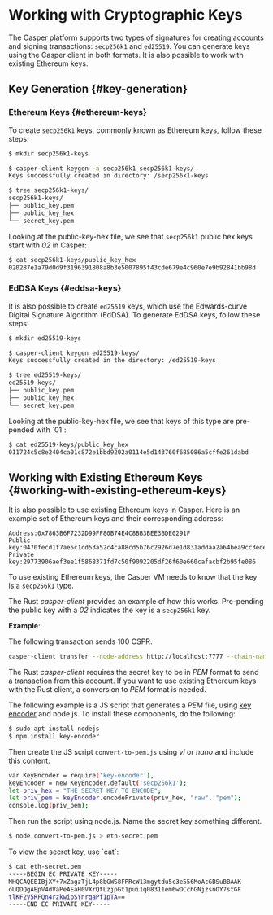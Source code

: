 # Working with Cryptographic Keys

The Casper platform supports two types of signatures for creating accounts and signing transactions: `secp256k1` and `ed25519`. You can generate keys using the Casper client in both formats. It is also possible to work with existing Ethereum keys.

## Key Generation {#key-generation}

### Ethereum Keys {#ethereum-keys}

To create `secp256k1` keys, commonly known as Ethereum keys, follow these steps:

```bash
$ mkdir secp256k1-keys

$ casper-client keygen -a secp256k1 secp256k1-keys/
Keys successfully created in directory: /secp256k1-keys

$ tree secp256k1-keys/
secp256k1-keys/
├── public_key.pem
├── public_key_hex
└── secret_key.pem
```

Looking at the public-key-hex file, we see that `secp256k1` public hex keys start with _02_ in Casper:

```bash
$ cat secp256k1-keys/public_key_hex
020287e1a79d0d9f3196391808a8b3e5007895f43cde679e4c960e7e9b92841bb98d
```

### EdDSA Keys {#eddsa-keys}

It is also possible to create `ed25519` keys, which use the Edwards-curve Digital Signature Algorithm (EdDSA). To generate EdDSA keys, follow these steps:

```bash
$ mkdir ed25519-keys

$ casper-client keygen ed25519-keys/
Keys successfully created in the directory: /ed25519-keys

$ tree ed25519-keys/
ed25519-keys/
├── public_key.pem
├── public_key_hex
└── secret_key.pem
```

Looking at the public-key-hex file, we see that keys of this type are pre-pended with \`01\`:

```bash
$ cat ed25519-keys/public_key_hex
011724c5c8e2404ca01c872e1bbd9202a0114e5d143760f685086a5cffe261dabd
```

## Working with Existing Ethereum Keys {#working-with-existing-ethereum-keys}

It is also possible to use existing Ethereum keys in Casper. Here is an example set of Ethereum keys and their corresponding address:

```
Address:0x7863B6F7232D99FF80B74E4C8BB3BEE3BDE0291F
Public key:0470fecd1f7ae5c1cd53a52c4ca88cd5b76c2926d7e1d831addaa2a64bea9cc3ede6a8e9981c609ee7ab7e3fa37ba914f2fc52f6eea9b746b6fe663afa96750d66
Private key:29773906aef3ee1f5868371fd7c50f9092205df26f60e660cafacbf2b95fe086
```

To use existing Ethereum keys, the Casper VM needs to know that the key is a `secp256k1` type.

The Rust _casper-client_ provides an example of how this works. Pre-pending the public key with a _02_ indicates the key is a `secp256k1` key.

**Example**:

The following transaction sends 100 CSPR.

```bash
casper-client transfer --node-address http://localhost:7777 --chain-name casper -t 020470fecd1f7ae5c1cd53a52c4ca88cd5b76c2926d7e1d831addaa2a64bea9cc3ede6a8e9981c609ee7ab7e3fa37ba914f2fc52f6eea9b746b6fe663afa96750d66 -a 10000000000 -k /home/mykeys/secret_key.pem -p 10000
```

The Rust _casper-client_ requires the secret key to be in _PEM_ format to send a transaction from this account. If you want to use existing Ethereum keys with the Rust client, a conversion to _PEM_ format is needed.

The following example is a JS script that generates a _PEM_ file, using [key encoder](https://github.com/blockstack/key-encoder-js) and node.js. To install these components, do the following:

```bash
$ sudo apt install nodejs
$ npm install key-encoder
```

Then create the JS script `convert-to-pem.js` using _vi_ or _nano_ and include this content:

```bash
var KeyEncoder = require('key-encoder'),
keyEncoder = new KeyEncoder.default('secp256k1');
let priv_hex = "THE SECRET KEY TO ENCODE";
let priv_pem = keyEncoder.encodePrivate(priv_hex, "raw", "pem");
console.log(priv_pem);
```

Then run the script using node.js. Name the secret key something different.

```bash
$ node convert-to-pem.js > eth-secret.pem
```

To view the secret key, use \`cat\`:

```bash
$ cat eth-secret.pem
-----BEGIN EC PRIVATE KEY-----
MHQCAQEEIBjXY+7xZagzTjL4p8bGWS8FPRcW13mgytdu5c3e556MoAcGBSuBBAAK
oUQDQgAEpV4dVaPeAEaH0VXrQtLzjpGt1pui1q08311em6wDCchGNjzsnOY7stGF
tlKF2V5RFQn4rzkwipSYnrqaPf1pTA==
-----END EC PRIVATE KEY-----
```
